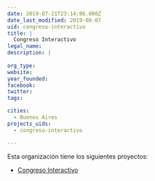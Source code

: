 ```yaml
---
date: 2019-07-21T23:14:06.000Z
date_last_modified: 2019-08-07
uid: congreso-interactivo
title: |
  Congreso Interactivo
legal_name: 
description: |
  
org_type: 
website: 
year_founded: 
facebook: 
twitter: 
tags:

cities: 
  - Buenos Aires
projects_uids:
  - congreso-interactivo

---
```


Esta organización tiene los siguientes proyectos:

- [Congreso Interactivo](/proyectos/congreso-interactivo)
